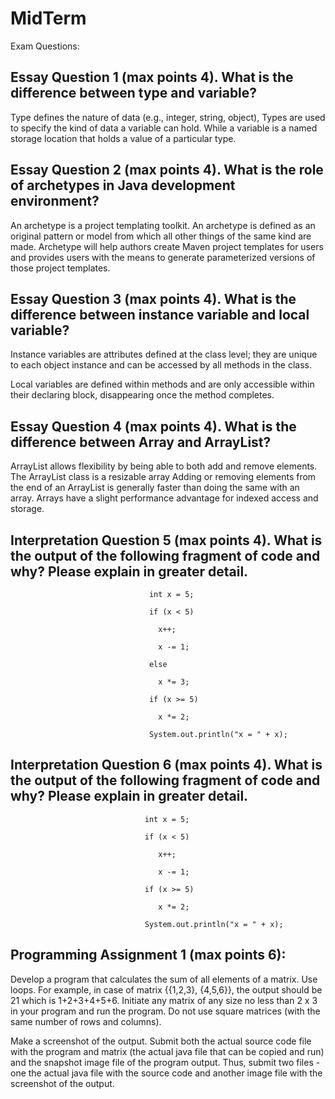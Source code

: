 # MidTerm
Exam Questions:
## Essay Question 1 (max points 4). What is the difference between type and variable?
Type defines the nature of data (e.g., integer, string, object), Types are used to specify the kind of data a variable can hold. While a variable is a named storage location that holds a value of a particular type.

## Essay Question 2 (max points 4). What is the role of archetypes in Java development environment?
An archetype is a project templating toolkit.
An archetype is defined as an original pattern or model from which all other things of the same kind are made.
Archetype will help authors create Maven project templates for users and provides users with the means to generate parameterized versions of those project templates.

## Essay Question 3 (max points 4). What is the difference between instance variable and local variable?
Instance variables are attributes defined at the class level; they are unique to each object instance and can be accessed by all methods in the class.

Local variables are defined within methods and are only accessible within their declaring block, disappearing once the method completes.

## Essay Question 4 (max points 4). What is the difference between Array and ArrayList?

ArrayList allows flexibility by being able to both add and remove elements.
The ArrayList class is a resizable array
Adding or removing elements from the end of an ArrayList is generally faster than doing the same with an array.
Arrays have a slight performance advantage for indexed access and storage.

## Interpretation Question 5 (max points 4). What is the output of the following fragment of code and why? Please explain in greater detail.
                                   int x = 5;

                                   if (x < 5)

                                     x++;

                                     x -= 1;

                                   else

                                     x *= 3;

                                   if (x >= 5)

                                     x *= 2;

                                   System.out.println("x = " + x);

 

## Interpretation Question 6 (max points 4). What is the output of the following fragment of code and why? Please explain in greater detail.
                                  int x = 5;

                                  if (x < 5)

                                     x++;

                                     x -= 1;

                                  if (x >= 5)

                                     x *= 2;

                                  System.out.println("x = " + x);

## Programming Assignment 1 (max points 6):
Develop a program that calculates the sum of all elements of a matrix. Use loops. For example, in case of matrix {{1,2,3}, {4,5,6}}, the output should be 21 which is 1+2+3+4+5+6.
Initiate any matrix of any size no less than 2 x 3 in your program and run the program. Do not use square matrices (with the same number of rows and columns).

Make a screenshot of the output.
Submit both the actual source code file with the program and matrix (the actual java file that can be copied and run) and the snapshot image file of the program output. Thus, submit two files - one the actual java file with the source code and another image file with the screenshot of the output.